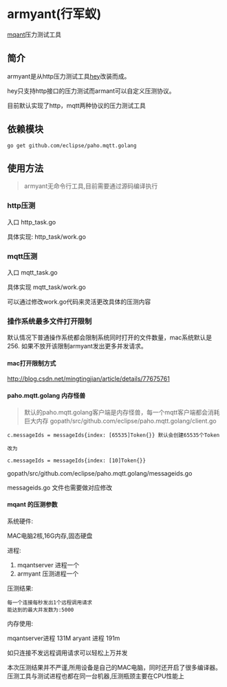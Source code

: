 # armyant(行军蚁)

[mqant](https://github.com/shangzongyu/mqant)压力测试工具

## 简介

armyant是从http压力测试工具[hey](https://github.com/rakyll/hey)改装而成。

hey只支持http接口的压力测试而armant可以自定义压测协议。

目前默认实现了http，mqtt两种协议的压力测试工具

## 依赖模块

    go get github.com/eclipse/paho.mqtt.golang

## 使用方法

> armyant无命令行工具,目前需要通过源码编译执行

### http压测

入口 http_task.go

具体实现: http_task/work.go

### mqtt压测

入口 mqtt_task.go

具体实现 mqtt_task/work.go

可以通过修改work.go代码来灵活更改具体的压测内容

### 操作系统最多文件打开限制

默认情况下普通操作系统都会限制系统同时打开的文件数量，mac系统默认是256.
如果不放开该限制armyant发出更多并发请求。

#### mac打开限制方式
  http://blog.csdn.net/mingtingjian/article/details/77675761

#### paho.mqtt.golang 内存怪兽

> 默认的paho.mqtt.golang客户端是内存怪兽，每一个mqtt客户端都会消耗巨大内存
gopath/src/github.com/eclipse/paho.mqtt.golang/client.go

    c.messageIds = messageIds{index: [65535]Token{}} 默认会创建65535个Token

    改为

    c.messageIds = messageIds{index: [10]Token{}}

gopath/src/github.com/eclipse/paho.mqtt.golang/messageids.go

messageids.go 文件也需要做对应修改

#### mqant 的压测参数

系统硬件:

   MAC电脑2核,16G内存,固态硬盘

进程:

 1. mqantserver 进程一个
 2. armyant 压测进程一个

压测结果:

    每一个连接每秒发出1个远程调用请求
    能达到的最大并发数为:5000

内存使用:

 mqantserver进程 131M
 aryant  进程 191m

如只连接不发远程调用请求可以轻松上万并发

本次压测结果并不严谨,所用设备是自己的MAC电脑，同时还开启了很多编译器。
压测工具与测试进程也都在同一台机器,压测瓶颈主要在CPU性能上
